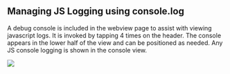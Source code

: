 ## Managing JS Logging using console.log

A debug console is included in the webview page to assist with viewing javascript logs. It is invoked by tapping 4 times on the header.  The console appears in the lower half of the view and can be positioned as needed.  Any JS console logging is shown in the console view. 


 <img src="images/110_1_1.png"/>

